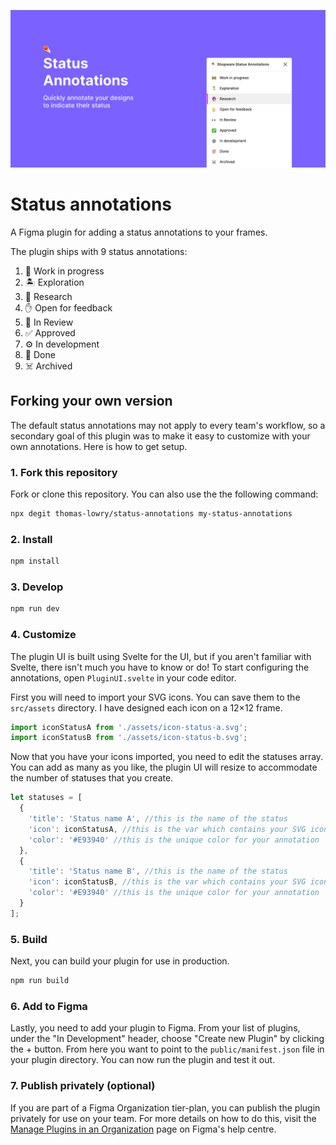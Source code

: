 ![Status Annotations Promo Image](/promo/cover.png?raw=true "Status Annotations promo")

# Status annotations
A Figma plugin for adding a status annotations to your frames.

The plugin ships with 9 status annotations:
1. 🚧 Work in progress
2. 🏝 Exploration
3. 🔮 Research
4. ✋ Open for feedback
5. 👀 In Review
6. ✅ Approved
7. ⚙️ In development
8. 💯 Done
9. ☠️ Archived

## Forking your own version
The default status annotations may not apply to every team's workflow, so a secondary goal of this plugin was to make it easy to customize with your own annotations. Here is how to get setup.

### 1. Fork this repository 
Fork or clone this repository. You can also use the the following command:
```bash
npx degit thomas-lowry/status-annotations my-status-annotations
```

### 2. Install
```bash
npm install
```

### 3. Develop
```bash
npm run dev
```

### 4. Customize
The plugin UI is built using Svelte for the UI, but if you aren't familiar with Svelte, there isn't much you have to know or do! To start configuring the annotations, open `PluginUI.svelte` in your code editor.

First you will need to import your SVG icons. You can save them to the `src/assets` directory. I have designed each icon on a 12×12 frame.
```Javascript
import iconStatusA from './assets/icon-status-a.svg';
import iconStatusB from './assets/icon-status-b.svg';
```

Now that you have your icons imported, you need to edit the statuses array. You can add as many as you like, the plugin UI will resize to accommodate the number of statuses that you create. 
```Javascript
let statuses = [
  {
    'title': 'Status name A', //this is the name of the status
    'icon': iconStatusA, //this is the var which contains your SVG icon above
    'color': '#E93940' //this is the unique color for your annotation
  },
  {
    'title': 'Status name B', //this is the name of the status
    'icon': iconStatusB, //this is the var which contains your SVG icon above
    'color': '#E93940' //this is the unique color for your annotation
  }
];
```

### 5. Build
Next, you can build your plugin for use in production.
```bash
npm run build
```

### 6. Add to Figma
Lastly, you need to add your plugin to Figma. From your list of plugins, under the "In Development" header, choose "Create new Plugin" by clicking the + button. From here you want to point to the `public/manifest.json` file in your plugin directory. You can now run the plugin and test it out.

### 7. Publish privately (optional)
If you are part of a Figma Organization tier-plan, you can publish the plugin privately for use on your team. For more details on how to do this, visit the [Manage Plugins in an Organization](https://help.figma.com/hc/en-us/articles/360039958894-Manage-Plugins-in-an-Organization) page on Figma's help centre.
